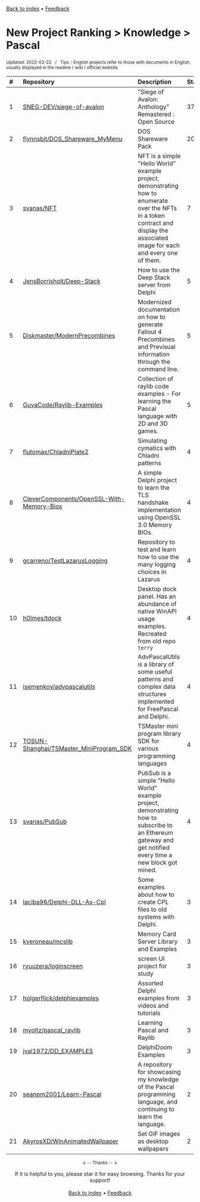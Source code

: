 <a href="https://github.com/GrowingGit/GitHub-English-Top-Charts#github-english-top-charts">Back to index</a> • <a href="/content/docs/feedback.md">Feedback</a>

# New Project Ranking > Knowledge > Pascal
<sub>Updated: 2022-02-22&nbsp;&nbsp;&nbsp;/&nbsp;&nbsp;&nbsp;Tips：English projects refer to those with documents in English, usually displayed in the readme / wiki / official website.</sub>

|#|Repository|Description|Stars|Updated|Created|
|:-|:-|:-|:-|:-|:-|
|1|[SNEG-DEV/siege-of-avalon](https://github.com/SNEG-DEV/siege-of-avalon)|"Siege of Avalon: Anthology” Remastered : Open Source|37|2022-01-23|2021-04-07|
|2|[flynnsbit/DOS_Shareware_MyMenu](https://github.com/flynnsbit/DOS_Shareware_MyMenu)|DOS Shareware Pack|20|2022-02-12|2021-09-02|
|3|[svanas/NFT](https://github.com/svanas/NFT)|NFT is a simple "Hello World" example project, demonstrating how to enumerate over the NFTs in a token contract and display the associated image for each and every one of them.|7|2022-01-31|2021-11-12|
|4|[JensBorrisholt/Deep-Stack](https://github.com/JensBorrisholt/Deep-Stack)|How to use the Deep Stack server from Delphi|5|2021-12-12|2021-12-11|
|5|[Diskmaster/ModernPrecombines](https://github.com/Diskmaster/ModernPrecombines)|Modernized documentation on how to generate Fallout 4 Precombines and Previsual information through the command line.|5|2022-02-20|2021-11-28|
|6|[GuvaCode/Raylib-Examples](https://github.com/GuvaCode/Raylib-Examples)|Collection of raylib code examples - For learning the Pascal language with 2D and 3D games. |5|2021-11-09|2021-09-06|
|7|[flutomax/ChladniPlate2](https://github.com/flutomax/ChladniPlate2)|Simulating cymatics with Chladni patterns|4|2022-02-16|2022-02-16|
|8|[CleverComponents/OpenSSL-With-Memory-Bios](https://github.com/CleverComponents/OpenSSL-With-Memory-Bios)|A simple Delphi project to learn the TLS handshake implementation using OpenSSL 3.0 Memory BIOs.|4|2022-01-31|2022-01-31|
|9|[gcarreno/TestLazarusLogging](https://github.com/gcarreno/TestLazarusLogging)|Repository to test and learn how to use the many logging choices in Lazarus|4|2021-12-21|2021-12-17|
|10|[h0lmes/tdock](https://github.com/h0lmes/tdock)|Desktop dock panel. Has an abundance of native WinAPI usage examples. Recreated from old repo `terry`|4|2022-01-31|2021-11-30|
|11|[isemenkov/advpascalutils](https://github.com/isemenkov/advpascalutils)|AdvPascalUtils is a library of some useful patterns and complex data structures implemented for FreePascal and Delphi.|4|2021-10-30|2021-10-16|
|12|[TOSUN-Shanghai/TSMaster_MiniProgram_SDK](https://github.com/TOSUN-Shanghai/TSMaster_MiniProgram_SDK)|TSMaster mini program library SDK for various programming languages|4|2022-02-14|2021-06-23|
|13|[svanas/PubSub](https://github.com/svanas/PubSub)|PubSub is a simple "Hello World" example project, demonstrating how to subscribe to an Ethereum gateway and get notified every time a new block got mined.|4|2022-01-31|2021-06-16|
|14|[laciba96/Delphi-DLL-As-Cpl](https://github.com/laciba96/Delphi-DLL-As-Cpl)|Some examples about how to create CPL files to old systems with Delphi.|3|2021-10-24|2021-10-24|
|15|[kveroneau/mcslib](https://github.com/kveroneau/mcslib)|Memory Card Server Library and Examples|3|2022-02-17|2021-10-06|
|16|[ryuuzera/loginscreen](https://github.com/ryuuzera/loginscreen)|screen UI project for study |3|2021-09-16|2021-08-28|
|17|[holgerflick/delphiexamples](https://github.com/holgerflick/delphiexamples)|Assorted Delphi examples from videos and tutorials |3|2021-09-03|2021-05-08|
|18|[mvoltz/pascal_raylib](https://github.com/mvoltz/pascal_raylib)|Learning Pascal and Raylib|3|2022-02-11|2021-03-10|
|19|[jval1972/DD_EXAMPLES](https://github.com/jval1972/DD_EXAMPLES)|DelphiDoom Examples|3|2021-12-02|2021-03-08|
|20|[seanpm2001/Learn-Pascal](https://github.com/seanpm2001/Learn-Pascal)|A repository for showcasing my knowledge of the Pascal programming language, and continuing to learn the language.|2|2021-11-13|2021-11-13|
|21|[AkyrosXD/WinAnimatedWallpaper](https://github.com/AkyrosXD/WinAnimatedWallpaper)|Set GIF images as desktop wallpapers|2|2022-02-09|2021-07-25|

<div align="center">
    <p><sub>↓ -- Thanks -- ↓</sub></p>
    If it is helpful to you, please star it for easy browsing. Thanks for your support!
</div>

<br/>

<div align="center"><a href="https://github.com/GrowingGit/GitHub-English-Top-Charts#github-english-top-charts">Back to index</a> • <a href="/content/docs/feedback.md">Feedback</a></div>
